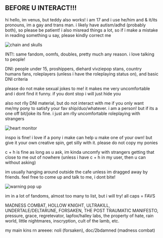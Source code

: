 ## BEFORE U INTERACT!!!




hi hello, im venus, but teddy also works! i am 17 and i use he/him and & it/its pronouns, im a gay and trans man. i likely have autism/adhd (probably both), so please be patient! i also misread things a lot, so if i make a mistake in reading something u say, please kindly correct me

![chain and skulls](https://github.com/user-attachments/assets/c3f48459-144c-4b37-b1ee-86e94e104ed3)

INT!: same fandom, oomfs, doubles, pretty much any reason. i love talking to people!

DNI: people under 15, proshippers, diehard vivziepop stans, country humans fans, roleplayers (unless i have the roleplaying status on), and basic DNI criteria

  please do not make sexual jokes to me! it makes me very uncomfortable and i dont find it funny. if you dont stop i will just hide you
  
  also not rlly DNI material, but do not interact with me if you only want me/my pony to satisfy your fav ship/duo/whatever. i am a person! but if its a one off bit/joke its fine. i just am rlly uncomfortable roleplaying with strangers 
  


![heart monitor](https://github.com/user-attachments/assets/01ce628f-c241-4509-8a79-264a6f1e3d4a)


inspo is fine! i love if a pony i make can help u make one of your own! but give it your own creative spin, get silly with it. please do not copy my ponies

c + h is fine as long as u ask, im kinda uncomfy with strangers getting that close to me out of nowhere (unless i have c + h in my user, then u can without asking)

im usually hanging around outside the cafe unless im dragged away by friends. feel free to come up and talk to me, i dont bite!

![warning pop up](https://github.com/user-attachments/assets/55a0e02e-12d3-46a4-a1a0-b9c66f50efc1)


im in a lot of fandoms, almost too many to list, but i will try! all caps = FAVS

MADNESS COMBAT, HOLLOW KNIGHT, ULTRAKILL, UNDERTALE/DELTARUNE, FORSAKEN, THE POST TRAUMATIC MANIFESTO, pressure, grace, regretevator, lapfox/halley labs, the property of hate, rain world, little nightmares, inscryption, cult of the lamb, etc.

my main kins rn areeee: noli (forsaken), doc/2bdamned (madness combat)
